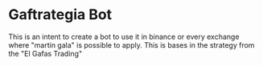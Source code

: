 # Gaftrategia Bot
This is an intent to create a bot to use it in binance or every exchange where "martin gala" is possible to apply.
This is bases in the strategy from the "El Gafas Trading"
